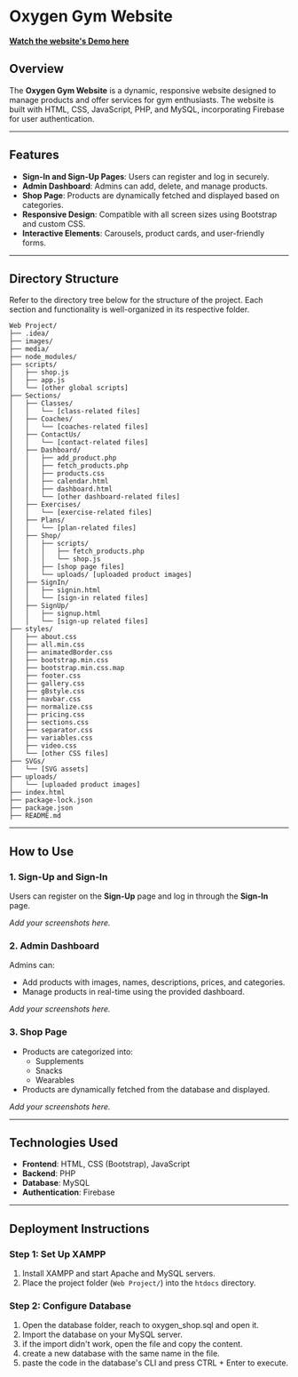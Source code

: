 ﻿# Oxygen Gym Website

[**Watch the website's Demo here**](https://youtu.be/0LLAJfMO0DY)

## Overview

The **Oxygen Gym Website** is a dynamic, responsive website designed to manage products and offer services for gym enthusiasts. The website is built with HTML, CSS, JavaScript, PHP, and MySQL, incorporating Firebase for user authentication.

---

## Features

- **Sign-In and Sign-Up Pages**: Users can register and log in securely.
- **Admin Dashboard**: Admins can add, delete, and manage products.
- **Shop Page**: Products are dynamically fetched and displayed based on categories.
- **Responsive Design**: Compatible with all screen sizes using Bootstrap and custom CSS.
- **Interactive Elements**: Carousels, product cards, and user-friendly forms.

---

## Directory Structure

Refer to the directory tree below for the structure of the project. Each section and functionality is well-organized in its respective folder.

```plaintext
Web Project/
├── .idea/
├── images/
├── media/
├── node_modules/
├── scripts/
│   ├── shop.js
│   ├── app.js
│   └── [other global scripts]
├── Sections/
│   ├── Classes/
│   │   └── [class-related files]
│   ├── Coaches/
│   │   └── [coaches-related files]
│   ├── ContactUs/
│   │   └── [contact-related files]
│   ├── Dashboard/
│   │   ├── add_product.php
│   │   ├── fetch_products.php
│   │   ├── products.css
│   │   ├── calendar.html
│   │   ├── dashboard.html
│   │   └── [other dashboard-related files]
│   ├── Exercises/
│   │   └── [exercise-related files]
│   ├── Plans/
│   │   └── [plan-related files]
│   ├── Shop/
│   │   ├── scripts/
│   │   │   ├── fetch_products.php
│   │   │   └── shop.js
│   │   ├── [shop page files]
│   │   └── uploads/ [uploaded product images]
│   ├── SignIn/
│   │   ├── signin.html
│   │   └── [sign-in related files]
│   ├── SignUp/
│   │   ├── signup.html
│   │   └── [sign-up related files]
├── styles/
│   ├── about.css
│   ├── all.min.css
│   ├── animatedBorder.css
│   ├── bootstrap.min.css
│   ├── bootstrap.min.css.map
│   ├── footer.css
│   ├── gallery.css
│   ├── gBstyle.css
│   ├── navbar.css
│   ├── normalize.css
│   ├── pricing.css
│   ├── sections.css
│   ├── separator.css
│   ├── variables.css
│   ├── video.css
│   └── [other CSS files]
├── SVGs/
│   └── [SVG assets]
├── uploads/
│   └── [uploaded product images]
├── index.html
├── package-lock.json
├── package.json
├── README.md
```

---

## How to Use

### 1. Sign-Up and Sign-In

Users can register on the **Sign-Up** page and log in through the **Sign-In** page.

_Add your screenshots here._

### 2. Admin Dashboard

Admins can:

- Add products with images, names, descriptions, prices, and categories.
- Manage products in real-time using the provided dashboard.

_Add your screenshots here._

### 3. Shop Page

- Products are categorized into:
  - Supplements
  - Snacks
  - Wearables
- Products are dynamically fetched from the database and displayed.

_Add your screenshots here._

---

## Technologies Used

- **Frontend**: HTML, CSS (Bootstrap), JavaScript
- **Backend**: PHP
- **Database**: MySQL
- **Authentication**: Firebase

---

## Deployment Instructions

### Step 1: Set Up XAMPP

1. Install XAMPP and start Apache and MySQL servers.
2. Place the project folder (`Web Project/`) into the `htdocs` directory.

### Step 2: Configure Database

1. Open the database folder, reach to oxygen_shop.sql and open it.
2. Import the database on your MySQL server.
3. if the import didn't work, open the file and copy the content.
4. create a new database with the same name in the file.
5. paste the code in the database's CLI and press CTRL + Enter to execute.
